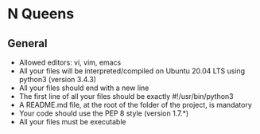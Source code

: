# N Queens
## General

- Allowed editors: vi, vim, emacs</br>
- All your files will be interpreted/compiled on Ubuntu 20.04 LTS using python3 (version 3.4.3)</br>
- All your files should end with a new line</br>
- The first line of all your files should be exactly #!/usr/bin/python3</br>
- A README.md file, at the root of the folder of the project, is mandatory</br>
- Your code should use the PEP 8 style (version 1.7.*)</br>
- All your files must be executable</br>
